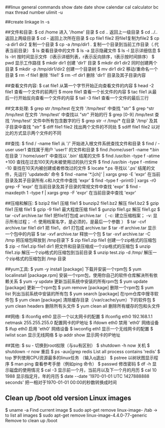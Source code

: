 
##linux general commands
show date				date
show calendar			cal
calculator				bc
max thread number		ulimit -u


##create linkage
ln -s <target> <source>

##文件和目录:
$ cd /home                        进入 '/home' 目录
$ cd ..                           返回上一级目录
$ cd ../..                        返回上两级目录
$ cd -                            返回上次所在目录
$ cp file1 file2                  将file1复制为file2
$ cp -a dir1 dir2                 复制一个目录
$ cp -a /tmp/dir1 .               复制一个目录到当前工作目录（.代表当前目录）
$ ls                              查看目录中的文件
$ ls -a                           显示隐藏文件
$ ls -l                           显示详细信息
$ ls -lrt                         按时间显示文件（l表示详细列表，r表示反向排序，t表示按时间排序）
$ pwd                             显示工作路径
$ mkdir dir1                      创建 'dir1' 目录
$ mkdir dir1 dir2                 同时创建两个目录
$ mkdir -p /tmp/dir1/dir2         创建一个目录树
$ mv dir1 dir2                    移动/重命名一个目录
$ rm -f file1                     删除 'file1'
$ rm -rf dir1                     删除 'dir1' 目录及其子目录内容

##查看文件内容:
$ cat file1                       从第一个字节开始正向查看文件的内容
$ head -2 file1                   查看一个文件的前两行
$ more file1                      查看一个长文件的内容
$ tac file1                       从最后一行开始反向查看一个文件的内容
$ tail -3 file1                   查看一个文件的最后三行

##文本处理:
$ grep str /tmp/test              在文件 '/tmp/test' 中查找 "str"
$ grep ^str /tmp/test             在文件 '/tmp/test' 中查找以 "str" 开始的行
$ grep [0-9] /tmp/test            查找 '/tmp/test' 文件中所有包含数字的行
$ grep str -r /tmp/*              在目录 '/tmp' 及其子目录中查找 "str"
$ diff file1 file2                找出两个文件的不同处
$ sdiff file1 file2               以对比的方式显示两个文件的不同

##查找:
$ find / -name file1                                     从 '/' 开始进入根文件系统查找文件和目录
$ find / -user user1                                     查找属于用户 'user1' 的文件和目录
$ find /home/user1 -name \*.bin                          在目录 '/ home/user1' 中查找以 '.bin' 结尾的文件
$ find /usr/bin -type f -atime +100                      查找在过去100天内未被使用过的执行文件
$ find /usr/bin -type f -mtime -10                       查找在10天内被创建或者修改过的文件
$ locate \*.ps                                           寻找以 '.ps' 结尾的文件，先运行 'updatedb' 命令
$ find -name '*.[ch]' | xargs grep -E 'expr'             在当前目录及其子目录所有.c和.h文件中查找 'expr'
$ find -type f -print0 | xargs -r0 grep -F 'expr'        在当前目录及其子目录的常规文件中查找 'expr'
$ find -maxdepth 1 -type f | xargs grep -F 'expr'        在当前目录中查找 'expr'

##压缩和解压:
$ bzip2 file1                              压缩 file1
$ bunzip2 file1.bz2                        解压 file1.bz2
$ gzip file1                               压缩 file1
$ gzip -9 file1                            最大程度压缩 file1
$ gunzip file1.gz                          解压 file1.gz
$ tar -cvf archive.tar file1               把file1打包成 archive.tar
											（
											-c: 建立压缩档案；
											-v: 显示所有过程；
											-f: 使用档案名字，是必须的，是最后一个参数
											）
$ tar -cvf archive.tar file1 dir1          把 file1，dir1 打包成 archive.tar
$ tar -tf archive.tar                      显示一个包中的内容
$ tar -xvf archive.tar                     释放一个包
$ tar -xvf archive.tar -C /tmp             把压缩包释放到 /tmp目录下
$ zip file1.zip file1                      创建一个zip格式的压缩包
$ zip -r file1.zip file1 dir1              把文件和目录压缩成一个zip格式的压缩包
$ unzip file1.zip                          解压一个zip格式的压缩包到当前目录
$ unzip test.zip -d /tmp/                  解压一个zip格式的压缩包到 /tmp 目录

##yum工具:
$ yum -y install [package]                下载并安装一个rpm包
$ yum localinstall [package.rpm]          安装一个rpm包，使用你自己的软件仓库解决所有依赖关系
$ yum -y update                           更新当前系统中安装的所有rpm包
$ yum update [package]                    更新一个rpm包
$ yum remove [package]                    删除一个rpm包
$ yum list                                列出当前系统中安装的所有包
$ yum search [package]                    在rpm仓库中搜寻软件包
$ yum clean [package]                     清除缓存目录（/var/cache/yum）下的软件包
$ yum clean headers                       删除所有头文件
$ yum clean all                           删除所有缓存的包和头文件

##网络:
$ ifconfig eth0                                              显示一个以太网卡的配置
$ ifconfig eth0 192.168.1.1 netmask 255.255.255.0            配置网卡的IP地址
$ ifdown eth0                                                禁用 'eth0' 网络设备
$ ifup eth0                                                  启用 'eth0' 网络设备
$ iwconfig eth1                                              显示一个无线网卡的配置
$ iwlist scan                                                显示无线网络
$ ip addr show                                               显示网卡的IP地址

##其他:
$ su -                                                       切换到root权限（与su有区别）
$ shutdown -h now                                            关机
$ shutdown -r now                                            重启
$ ps -aux|grep redis                                         List all process contains 'redis'
$ top                                                        罗列使用CPU资源最多的linux任务 （输入q退出）
$ pstree                                                     以树状图显示程序
$ man ping                                                   查看参考手册（例如ping 命令）
$ passwd                                                     修改密码
$ df -h                                                      显示磁盘的使用情况
$ cal -3                                                     显示前一个月，当前月以及下一个月的月历
$ cal 10 1988                                                显示指定月，年的月历
$ date --date '1970-01-01 UTC 1427888888 seconds'            把一相对于1970-01-01 00:00的秒数转换成时间

## Clean up /boot old version Linux images
$ uname -a  												Find current image
$ sudo apt-get remove linux-image-							/tab -> to list all images
$ sudo apt-get remove linux-image-4.4.0-77-generic 			Remove to clean up /boot
